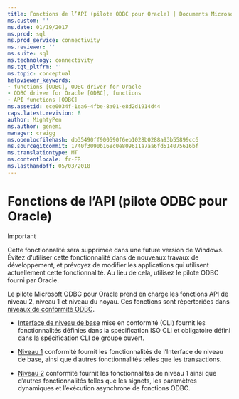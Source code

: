```yaml
---
title: Fonctions de l’API (pilote ODBC pour Oracle) | Documents Microsoft
ms.custom: ''
ms.date: 01/19/2017
ms.prod: sql
ms.prod_service: connectivity
ms.reviewer: ''
ms.suite: sql
ms.technology: connectivity
ms.tgt_pltfrm: ''
ms.topic: conceptual
helpviewer_keywords:
- functions [ODBC], ODBC driver for Oracle
- ODBC driver for Oracle [ODBC], functions
- API functions [ODBC]
ms.assetid: ece0034f-1ea6-4fbe-8a01-e8d2d1914d44
caps.latest.revision: 8
author: MightyPen
ms.author: genemi
manager: craigg
ms.openlocfilehash: db35490ff900590f6eb1028b0288a93b55899cc6
ms.sourcegitcommit: 1740f3090b168c0e809611a7aa6fd514075616bf
ms.translationtype: MT
ms.contentlocale: fr-FR
ms.lasthandoff: 05/03/2018
---
```

# <a name="api-functions-odbc-driver-for-oracle"></a>Fonctions de l’API (pilote ODBC pour Oracle)
> [!IMPORTANT]  
>  Cette fonctionnalité sera supprimée dans une future version de Windows. Évitez d'utiliser cette fonctionnalité dans de nouveaux travaux de développement, et prévoyez de modifier les applications qui utilisent actuellement cette fonctionnalité. Au lieu de cela, utilisez le pilote ODBC fourni par Oracle.  
  
 Le pilote Microsoft ODBC pour Oracle prend en charge les fonctions API de niveau 2, niveau 1 et niveau du noyau. Ces fonctions sont répertoriées dans [niveaux de conformité ODBC](../../odbc/microsoft/odbc-driver-for-oracle-conformance-levels.md).  
  
-   [Interface de niveau de base](../../odbc/microsoft/core-level-api-functions-odbc-driver-for-oracle.md) mise en conformité (CLI) fournit les fonctionnalités définies dans la spécification ISO CLI et obligatoire défini dans la spécification CLI de groupe ouvert.  
  
-   [Niveau 1](../../odbc/microsoft/level-1-api-functions-odbc-driver-for-oracle.md) conformité fournit les fonctionnalités de l’Interface de niveau de base, ainsi que d’autres fonctionnalités telles que les transactions.  
  
-   [Niveau 2](../../odbc/microsoft/level-2-api-functions-odbc-driver-for-oracle.md) conformité fournit les fonctionnalités de niveau 1 ainsi que d’autres fonctionnalités telles que les signets, les paramètres dynamiques et l’exécution asynchrone de fonctions ODBC.

